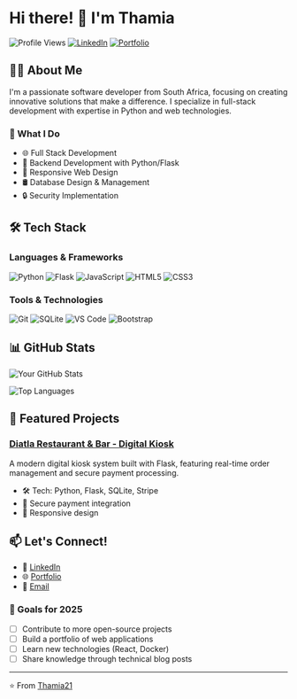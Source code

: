 # Hi there! 👋 I'm Thamia

![Profile Views](https://komarev.com/ghpvc/?username=Thamia21&color=brightgreen)
[![LinkedIn](https://img.shields.io/badge/LinkedIn-Connect-blue)](your-linkedin-url)
[![Portfolio](https://img.shields.io/badge/Portfolio-Visit-success)](your-portfolio-url)

## 👩‍💻 About Me

I'm a passionate software developer from South Africa, focusing on creating innovative solutions that make a difference. I specialize in full-stack development with expertise in Python and web technologies.

### 🎯 What I Do

- 🌐 Full Stack Development
- 🔧 Backend Development with Python/Flask
- 📱 Responsive Web Design
- 🛢️ Database Design & Management
- 🔒 Security Implementation

## 🛠️ Tech Stack

### Languages & Frameworks
![Python](https://img.shields.io/badge/-Python-3776AB?style=flat&logo=Python&logoColor=white)
![Flask](https://img.shields.io/badge/-Flask-000000?style=flat&logo=Flask&logoColor=white)
![JavaScript](https://img.shields.io/badge/-JavaScript-F7DF1E?style=flat&logo=JavaScript&logoColor=black)
![HTML5](https://img.shields.io/badge/-HTML5-E34F26?style=flat&logo=HTML5&logoColor=white)
![CSS3](https://img.shields.io/badge/-CSS3-1572B6?style=flat&logo=CSS3&logoColor=white)

### Tools & Technologies
![Git](https://img.shields.io/badge/-Git-F05032?style=flat&logo=Git&logoColor=white)
![SQLite](https://img.shields.io/badge/-SQLite-003B57?style=flat&logo=SQLite&logoColor=white)
![VS Code](https://img.shields.io/badge/-VS%20Code-007ACC?style=flat&logo=Visual-Studio-Code&logoColor=white)
![Bootstrap](https://img.shields.io/badge/-Bootstrap-7952B3?style=flat&logo=Bootstrap&logoColor=white)

## 📊 GitHub Stats

![Your GitHub Stats](https://github-readme-stats.vercel.app/api?username=Thamia21&show_icons=true&theme=radical)

![Top Languages](https://github-readme-stats.vercel.app/api/top-langs/?username=Thamia21&layout=compact&theme=radical)

## 🌟 Featured Projects

### [Diatla Restaurant & Bar - Digital Kiosk](https://github.com/Thamia21/diatla-kiosk)
A modern digital kiosk system built with Flask, featuring real-time order management and secure payment processing.
- 🛠️ Tech: Python, Flask, SQLite, Stripe
- 🔐 Secure payment integration
- 📱 Responsive design

<!-- Add more projects as you create them -->

## 📫 Let's Connect!

- 💼 [LinkedIn](your-linkedin-url)
- 🌐 [Portfolio](your-portfolio-url)
- 📧 [Email](mailto:your-email@example.com)

### 🎯 Goals for 2025

- [ ] Contribute to more open-source projects
- [ ] Build a portfolio of web applications
- [ ] Learn new technologies (React, Docker)
- [ ] Share knowledge through technical blog posts

---

⭐️ From [Thamia21](https://github.com/Thamia21)
